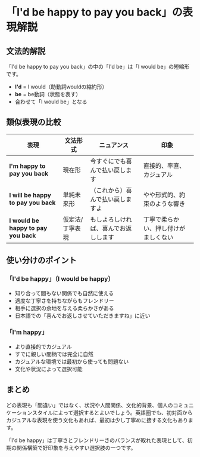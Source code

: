 # 「I'd be happy to pay you back」の表現解説

## 文法的解説

「I'd be happy to pay you back」の中の「I'd be」は「I would be」の短縮形です。

- **I'd** = I would（助動詞wouldの縮約形）
- **be** = be動詞（状態を表す）
- 合わせて「I would be」となる

## 類似表現の比較

| 表現 | 文法形式 | ニュアンス | 印象 |
|------|----------|------------|------|
| **I'm happy to pay you back** | 現在形 | 今すぐにでも喜んで払い戻します | 直接的、率直、カジュアル |
| **I will be happy to pay you back** | 単純未来形 | （これから）喜んで払い戻しますよ | やや形式的、約束のような響き |
| **I would be happy to pay you back** | 仮定法/丁寧表現 | もしよろしければ、喜んでお返しします | 丁寧で柔らかい、押し付けがましくない |

## 使い分けのポイント

### 「I'd be happy」（I would be happy）
- 知り合って間もない関係でも自然に使える
- 適度な丁寧さを持ちながらもフレンドリー
- 相手に選択の余地を与える柔らかさがある
- 日本語での「喜んでお返しさせていただきますね」に近い

### 「I'm happy」
- より直接的でカジュアル
- すでに親しい間柄では完全に自然
- カジュアルな環境では最初から使っても問題ない
- 文化や状況によって選択可能

## まとめ

どの表現も「間違い」ではなく、状況や人間関係、文化的背景、個人のコミュニケーションスタイルによって選択するとよいでしょう。英語圏でも、初対面からカジュアルな表現を使う文化もあれば、最初は少し丁寧めに接する文化もあります。

「I'd be happy」は丁寧さとフレンドリーさのバランスが取れた表現として、初期の関係構築で好印象を与えやすい選択肢の一つです。
